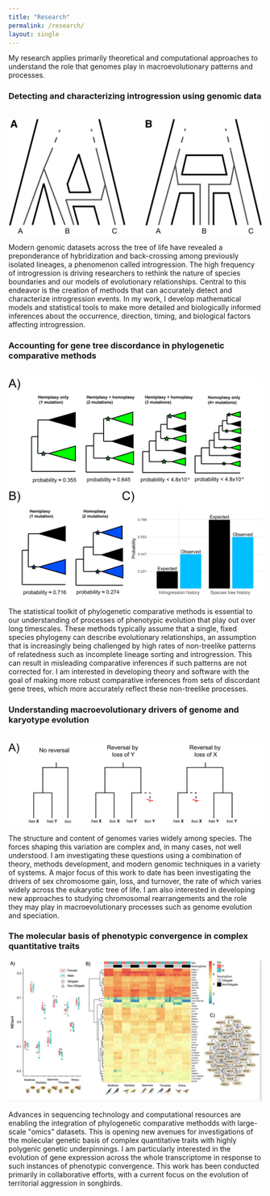 ```yaml
---
title: "Research"
permalink: /research/
layout: single
---
```


My research applies primarily theoretical and computational approaches to understand
the role that genomes play in macroevolutionary patterns and processes.  

### Detecting and characterizing introgression using genomic data
&nbsp;  
![Figure 3 from Hibbins & Hahn 2019 (Genetics)](../images/research_1.jpg)

Modern genomic datasets across the tree of life have revealed a preponderance of 
hybridization and back-crossing among previously isolated lineages, a phenomenon 
called introgression. The high frequency of introgression is driving researchers 
to rethink the nature of species boundaries and our models of evolutionary relationships. 
Central to this endeavor is the creation of methods that can accurately detect and 
characterize introgression events. In my work, I develop mathematical models and 
statistical tools to make more detailed and biologically informed inferences about 
the occurrence, direction, timing, and biological factors affecting introgression.

### Accounting for gene tree discordance in phylogenetic comparative methods 
&nbsp;
![Figure 6 from Hibbins et al. 2020 (eLife)](../images/research_2.png)

The statistical toolkit of phylogenetic comparative methods is essential to our
understanding of processes of phenotypic evolution that play out over long timescales. 
These methods typically assume that a single, fixed species phylogeny can
describe evolutionary relationships, an assumption that is increasingly 
being challenged by high rates of non-treelike patterns of relatedness such
as incomplete lineage sorting and introgression. This can result in misleading
comparative inferences if such patterns are not corrected for. I am interested
in developing theory and software with the goal of making more robust comparative
inferences from sets of discordant gene trees, which more accurately reflect these
non-treelike processes.

### Understanding macroevolutionary drivers of genome and karyotype evolution
&nbsp;
![Figure from Hibbins et al. 2023 (BioRxiv)](../images/research_3.png)

The structure and content of genomes varies widely among species. 
The forces shaping this variation are complex and, in many cases, 
not well understood. I am investigating these questions using a combination 
of theory, methods development, and modern genomic techniques in a variety of 
systems. A major focus of this work to date has been investigating the drivers
of sex chromosome gain, loss, and turnover, the rate of which varies widely
across the eukaryotic tree of life. I am also interested in developing new
approaches to studying chromosomal rearrangements and the role they may
play in macroevolutionary processes such as genome evolution and speciation.

### The molecular basis of phenotypic convergence in complex quantitative traits
![Figure from Lipshutz, Hibbins et al. 2023 (BioRxiv)](../images/research_4.jpg)

Advances in sequencing technology and computational resources are enabling the 
integration of phylogenetic comparative methodds with large-scale "omics" 
datasets. This is opening new avenues for investigations of the molecular
genetic basis of complex quantitative traits with highly polygenic genetic
underpinnings. I am particularly interested in the evolution of gene expression
across the whole transcriptome in response to such instances of phenotypic
convergence. This work has been conducted primarily in collaborative efforts,
with a current focus on the evolution of territorial aggression in songbirds.
